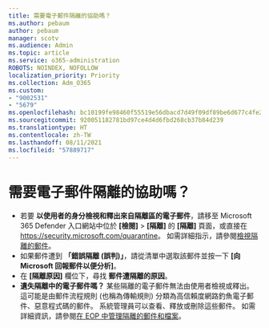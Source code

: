 ```yaml
---
title: 需要電子郵件隔離的協助嗎？
ms.author: pebaum
author: pebaum
manager: scotv
ms.audience: Admin
ms.topic: article
ms.service: o365-administration
ROBOTS: NOINDEX, NOFOLLOW
localization_priority: Priority
ms.collection: Adm_O365
ms.custom:
- "9002531"
- "5679"
ms.openlocfilehash: bc10199fe98460f55519e56dbacd7d49f09df89be6d677c4fe2b6b95f529e26d
ms.sourcegitcommit: 920051182781bd97ce4d4d6fbd268cb37b84d239
ms.translationtype: HT
ms.contentlocale: zh-TW
ms.lasthandoff: 08/11/2021
ms.locfileid: "57889717"
---
```

# <a name="need-help-with-email-quarantine"></a>需要電子郵件隔離的協助嗎？

- 若要 **以使用者的身分檢視和釋出來自隔離區的電子郵件**，請移至 Microsoft 365 Defender 入口網站中位於 **[檢閱]** \> **[隔離]** 的 **[隔離]** 頁面，或直接在 <https://security.microsoft.com/quarantine>。 如需詳細指示，請參閱[檢視隔離的郵件](https://docs.microsoft.com/microsoft-365/security/office-365-security/find-and-release-quarantined-messages-as-a-user#view-your-quarantined-messages)。
- 如果郵件遭到 **「錯誤隔離 (誤判)」**，請從清單中選取該郵件並按一下 **[向 Microsoft 回報郵件以便分析]**。
- 在 **[隔離原因]** 欄位下，尋找 **郵件遭隔離的原因**。
- **遺失隔離中的電子郵件嗎？** 某些隔離的電子郵件無法由使用者檢視或釋出。 這可能是由郵件流程規則 (也稱為傳輸規則) 分類為高信賴度網路釣魚電子郵件、惡意程式碼的郵件。 系統管理員可以查看、釋放或刪除這些郵件。 如需詳細資訊，請參閱[在 EOP 中管理隔離的郵件和檔案](https://docs.microsoft.com/microsoft-365/security/office-365-security/manage-quarantined-messages-and-files)。
